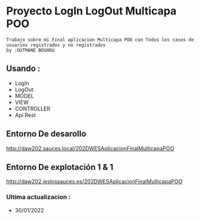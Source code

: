 # Proyecto LogIn LogOut Multicapa POO

```
Trabajo sobre mi Final aplicacion Multicapa POO con Todos los casos de usuarios registrados y no registrados
by :OUTMANE BOUHOU
```

## Usando :
* LogIn
* LogOut
* MODEL
* VIEW
* CONTROLLER
* Api Rest

##  Entorno  De desarollo
 http://daw202.sauces.local/202DWESAplicacionFinalMulticapaPOO

## Entorno  De explotación 1 & 1
 http://daw202.ieslossauces.es/202DWESAplicacionFinalMulticapaPOO

### Ultima actualizacion :
* 30/01/2022
